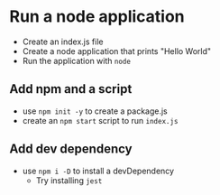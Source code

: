 # Run a node application

* Create an index.js file
* Create a node application that prints "Hello World"
* Run the application with `node`

## Add npm and a script

* use `npm init -y` to create a package.js
* create an `npm start` script to run `index.js`

## Add dev dependency

* use `npm i -D` to install a devDependency
  * Try installing `jest`
